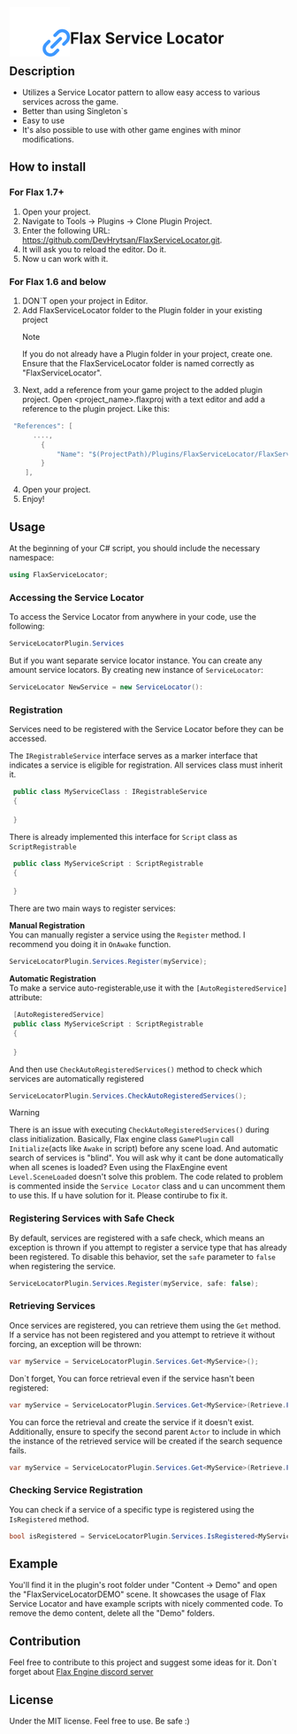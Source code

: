 <img align="left" src="https://github.com/DevHrytsan/FlaxServiceLocator/blob/main/Icon/fsl_icon.png" width="110px"/>
<h1>Flax Service Locator</h1>

## Description
- Utilizes a Service Locator pattern to allow easy access to various services across the game.
- Better than using Singleton`s
- Easy to use
- It's also possible to use with other game engines with minor modifications.
  
## How to install
### For Flax 1.7+ 
1. Open your project.
2. Navigate to Tools -> Plugins -> Clone Plugin Project.
3. Enter the following URL: https://github.com/DevHrytsan/FlaxServiceLocator.git.
4. It will ask you to reload the editor. Do it.
5. Now u can work with it.
   
### For Flax 1.6 and below
1. DON`T open your project in Editor.
2. Add FlaxServiceLocator folder to the Plugin folder in your existing project
   > [!NOTE]
   > If you do not already have a Plugin folder in your project, create one.
   > Ensure that the FlaxServiceLocator folder is named correctly as "FlaxServiceLocator".
3. Next, add a reference from your game project to the added plugin project. Open <project_name>.flaxproj with a text editor and add a reference to the plugin project.
Like this:
``` csharp
 "References": [
      ....,
        {
            "Name": "$(ProjectPath)/Plugins/FlaxServiceLocator/FlaxServiceLocator.flaxproj"
        }
    ],
```
4. Open your project.
5. Enjoy!
   
## Usage
At the beginning of your C# script, you should include the necessary namespace:
```csharp
using FlaxServiceLocator;
```

### Accessing the Service Locator
To access the Service Locator from anywhere in your code, use the following:
```csharp
ServiceLocatorPlugin.Services
```
But if you want separate service locator instance. You can create any amount service locators. By creating new instance of `ServiceLocator`:
``` csharp
ServiceLocator NewService = new ServiceLocator():
```

### Registration
Services need to be registered with the Service Locator before they can be accessed. 

The `IRegistrableService` interface serves as a marker interface that indicates a service is eligible for registration.
All services class must inherit it.
``` csharp
 public class MyServiceClass : IRegistrableService
 {
   
 }
```
There is already implemented this interface for `Script` class as `ScriptRegistrable` 
``` csharp
 public class MyServiceScript : ScriptRegistrable
 {
   
 }
```
There are two main ways to register services:

**Manual Registration** <br />
You can manually register a service using the `Register` method. I recommend you doing it in `OnAwake` function.

``` csharp
ServiceLocatorPlugin.Services.Register(myService);
```

**Automatic Registration** <br />
To make a service auto-registerable,use it with the `[AutoRegisteredService]` attribute:

``` csharp
 [AutoRegisteredService]
 public class MyServiceScript : ScriptRegistrable
 {
   
 }
```
And then use `CheckAutoRegisteredServices()` method to check which services are automatically registered 
``` csharp
ServiceLocatorPlugin.Services.CheckAutoRegisteredServices();
```
> [!WARNING]
> There is an issue with executing `CheckAutoRegisteredServices()` during class initialization. Basically, Flax engine class `GamePlugin` call `Initialize`(acts like `Awake` in script) before any scene load. And automatic search of services is "blind".
> You will ask why it cant be done automatically when all scenes is loaded?
> Even using the FlaxEngine event `Level.SceneLoaded` doesn't solve this problem. The code related to problem is commented inside the `Service Locator` class and u can uncomment them to use this.
> If u have solution for it. Please contirube to fix it.  

### Registering Services with Safe Check
By default, services are registered with a safe check, which means an exception is thrown if you attempt to register a service type that has already been registered. To disable this behavior, set the `safe` parameter to `false` when registering the service.
``` csharp
ServiceLocatorPlugin.Services.Register(myService, safe: false);
```

### Retrieving Services
Once services are registered, you can retrieve them using the `Get` method. <br />
If a service has not been registered and you attempt to retrieve it without forcing, an exception will be thrown:
``` csharp
var myService = ServiceLocatorPlugin.Services.Get<MyService>();
```
Don`t forget, You can force retrieval even if the service hasn't been registered:
``` csharp
var myService = ServiceLocatorPlugin.Services.Get<MyService>(Retrieve.Find);
```

You can force the retrieval and create the service if it doesn't exist. Additionally, ensure to specify the second parent `Actor` to include in which the instance of the retrieved service will be created if the search sequence fails.

``` csharp
var myService = ServiceLocatorPlugin.Services.Get<MyService>(Retrieve.FindOrCreate, myServiceActorParent);
```
### Checking Service Registration
You can check if a service of a specific type is registered using the `IsRegistered` method.

``` csharp
bool isRegistered = ServiceLocatorPlugin.Services.IsRegistered<MyService>();
```

## Example 
You'll find it in the plugin's root folder under "Content -> Demo" and open the "FlaxServiceLocatorDEMO" scene. It showcases the usage of Flax Service Locator and have example scripts with nicely commented code. To remove the demo content, delete all the "Demo" folders.

## Contribution
Feel free to contribute to this project and suggest some ideas for it. Don`t forget about [Flax Engine discord server](https://discord.com/invite/yFBCmY9)
## License
Under the MIT license. Feel free to use. Be safe :)


